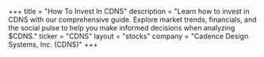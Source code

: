 +++
title = "How To Invest In CDNS"
description = "Learn how to invest in CDNS with our comprehensive guide. Explore market trends, financials, and the social pulse to help you make informed decisions when analyzing $CDNS."
ticker = "CDNS"
layout = "stocks"
company = "Cadence Design Systems, Inc. (CDNS)"
+++

